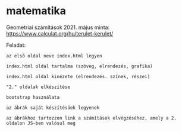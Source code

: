 # matematika
Geometriai számítások 2021. május minta: https://www.calculat.org/hu/terulet-kerulet/

Feladat:

    az első oldal neve index.html legyen

    index.html oldal tartalma (szöveg, elrendezés, grafika)

    index.html oldal kinézete (elrendezés. színek, részei)

    "2." oldalak elkészítése

    bootstrap használata

    az ábrák saját készítésűek legyenek

    az ábrákhoz tartozzon link a számítások elvégzéséhez, amely a 2. oldalon JS-ben valósul meg

